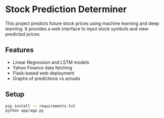 # Stock Prediction Determiner

This project predicts future stock prices using machine learning and deep learning. It provides a web interface to input stock symbols and view predicted prices.

## Features
- Linear Regression and LSTM models
- Yahoo Finance data fetching
- Flask-based web deployment
- Graphs of predictions vs actuals

## Setup
```bash
pip install -r requirements.txt
python app/app.py

